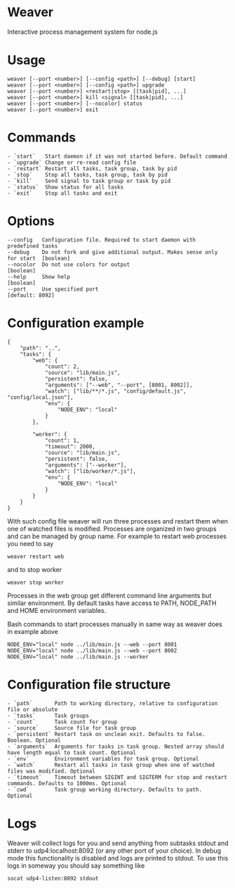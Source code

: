 # Weaver

Interactive process management system for node.js

# Usage

    weaver [--port <number>] [--config <path>] [--debug] [start]
    weaver [--port <number>] [--config <path>] upgrade
    weaver [--port <number>] <restart|stop> [[task|pid], ...]
    weaver [--port <number>] kill <signal> [[task|pid], ...]
    weaver [--port <number>] [--nocolor] status
    weaver [--port <number>] exit

# Commands

	- `start`   Start daemon if it was not started before. Default command
	- `upgrade` Change or re-read config file
	- `restart` Restart all tasks, task group, task by pid
	- `stop`    Stop all tasks, task group, task by pid
	- `kill`    Send signal to task group or task by pid
	- `status`  Show status for all tasks
	- `exit`    Stop all tasks and exit

# Options

	--config   Configuration file. Required to start daemon with predefined tasks
	--debug    Do not fork and give additional output. Makes sense only for start  [boolean]
	--nocolor  Do not use colors for output                                        [boolean]
	--help     Show help                                                           [boolean]
	--port     Use specified port                                                  [default: 8092]

# Configuration example

	{
		"path": "..",
		"tasks": {
			"web": {
				"count": 2,
				"source": "lib/main.js",
				"persistent": false,
				"arguments": ["--web", "--port", [8001, 8002]],
				"watch": ["lib/**/*.js", "config/default.js", "config/local.json"],
				"env": {
					"NODE_ENV": "local"
				}
			},

			"worker": {
				"count": 1,
				"timeout": 2000,
				"source": "lib/main.js",
				"persistent": false,
				"arguments": ["--worker"],
				"watch": ["lib/worker/*.js"],
				"env": {
					"NODE_ENV": "local"
				}
			}
		}
	}

With such config file weaver will run three processes and restart them when one of watched files is modified.
Processes are organized in two groups and can be managed by group name. For example to restart web processes you need to say

	weaver restart web

and to stop worker

	weaver stop worker

Processes in the web group get different command line arguments but similar environment. By default tasks have access to PATH, NODE_PATH and HOME
environment variables.

Bash commands to start processes manually in same way as weaver does in example above

	NODE_ENV="local" node ../lib/main.js --web --port 8001
	NODE_ENV="local" node ../lib/main.js --web --port 8002
	NODE_ENV="local" node ../lib/main.js --worker

# Configuration file structure

	- `path`       Path to working directory, relative to configuration file or absolute
	- `tasks`      Task groups
	- `count`      Task count for group
	- `source`     Source file for task group
	- `persistent` Restart task on unclean exit. Defaults to false. Boolean. Optional
	- `arguments`  Arguments for tasks in task group. Nested array should have length equal to task count. Optional
	- `env`        Environment variables for task group. Optional
	- `watch`      Restart all tasks in task group when one of watched files was modified. Optional
	- `timeout`    Timeout between SIGINT and SIGTERM for stop and restart commands. Defaults to 1000ms. Optional
	- `cwd`        Task group working directory. Defaults to path. Optional

# Logs

Weaver will collect logs for you and send anything from subtasks stdout and stderr to udp4:localhost:8092 (or any other port of your choice).
In debug mode this functionality is disabled and logs are printed to stdout.
To use this logs in someway you should say something like

    socat udp4-listen:8092 stdout

